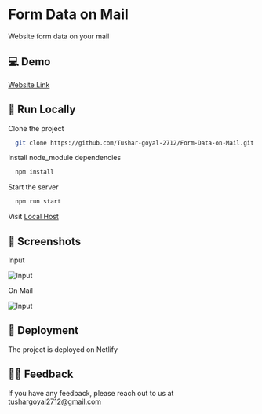 
#  Form Data on Mail

Website form data on your mail



## 💻 Demo

[Website Link](https://form-data-on-mail-by-tushar.netlify.app/)


## 📍 Run Locally

Clone the project

```bash
  git clone https://github.com/Tushar-goyal-2712/Form-Data-on-Mail.git
```

Install node_module dependencies

```bash
  npm install
```

Start the server
```bash
  npm run start
```

Visit [Local Host](http://localhost/)


## 📍 Screenshots

Input

![Input](https://github.com/Tushar-goyal-2712/Cineflix-Website-clone/blob/5b833a3d516c89b04d52bfa75f07d59ad6ff6b08/Screenshots/cineflix-movie.png)

On Mail

![Input](https://github.com/Tushar-goyal-2712/Cineflix-Website-clone/blob/5b833a3d516c89b04d52bfa75f07d59ad6ff6b08/Screenshots/cineflix-movie.png)

## 📍 Deployment

The project is deployed on Netlify

## 👨‍💻 Feedback

If you have any feedback, please reach out to us at tushargoyal2712@gmail.com
